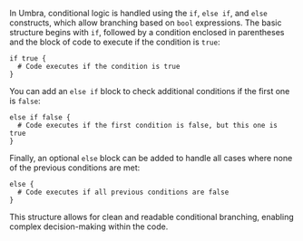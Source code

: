 In Umbra, conditional logic is handled using the `if`, `else if`, and `else` constructs, which allow branching based on `bool` expressions. The basic structure begins with `if`, followed by a condition enclosed in parentheses and the block of code to execute if the condition is `true`:

```u title="conditions.md"
if true {
  # Code executes if the condition is true
}
```

You can add an `else if` block to check additional conditions if the first one is `false`:

```u title="conditions.md"
else if false {
  # Code executes if the first condition is false, but this one is true
}
```

Finally, an optional `else` block can be added to handle all cases where none of the previous conditions are met:

```u title="conditions.md"
else {
  # Code executes if all previous conditions are false
}
```

This structure allows for clean and readable conditional branching, enabling complex decision-making within the code.
